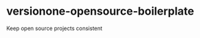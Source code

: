 versionone-opensource-boilerplate
=================================

Keep open source projects consistent
